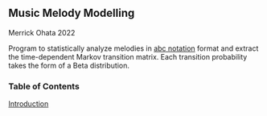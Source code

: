 ## Music Melody Modelling
Merrick Ohata 2022

Program to statistically analyze melodies in [abc notation](https://abcnotation.com/) format and extract the time-dependent Markov transition matrix. Each transition probability takes the form of a Beta distribution. 

### Table of Contents
[Introduction](doc:introduction)




